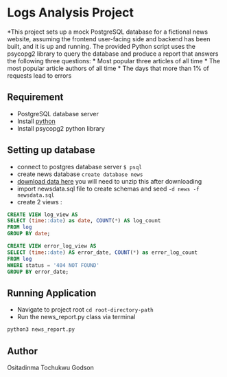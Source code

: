# Logs Analysis Project

*This project sets up a mock PostgreSQL database for a fictional news website, assuming the frontend user-facing side and backend has been built,
and it is up and running. The provided Python script uses the psycopg2 library to query the database and produce a report that answers the following three questions:
    * Most popular three articles of all time
    * The most popular article authors of all time
    * The days that more than 1% of requests lead to errors

## Requirement
* PostgreSQL database server
* Install [python](http://www.python.org)
* Install psycopg2 python library

## Setting up database
* connect to postgres database server `$ psql`
* create news database `create database news`
* [download data here](https://d17h27t6h515a5.cloudfront.net/topher/2016/August/57b5f748_newsdata/newsdata.zip) you will need to unzip this after downloading
* import newsdata.sql file to create schemas and seed `-d news -f newsdata.sql`
* create 2 views :

```sql
CREATE VIEW log_view AS 
SELECT (time::date) as date, COUNT(*) AS log_count 
FROM log 
GROUP BY date;

CREATE VIEW error_log_view AS 
SELECT (time::date) AS error_date, COUNT(*) as error_log_count 
FROM log 
WHERE status = '404 NOT FOUND' 
GROUP BY error_date;
```

## Running Application

* Navigate to project root `cd root-directory-path`
* Run the news_report.py class via terminal
```bash
python3 news_report.py

```
## Author
Ositadinma Tochukwu Godson